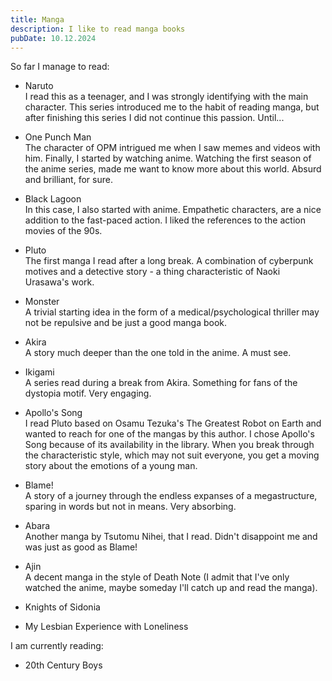```yaml
---
title: Manga
description: I like to read manga books
pubDate: 10.12.2024
---
```

So far I manage to read:

- Naruto\
I read this as a teenager, and I was strongly identifying with the main character. This series introduced me to the habit of reading manga, but after finishing this series I did not continue this passion. Until...

- One Punch Man\
The character of OPM intrigued me when I saw memes and videos with him. Finally, I started by watching anime. Watching the first season of the anime series, made me want to know more about this world. Absurd and brilliant, for sure.

- Black Lagoon\
In this case, I also started with anime. Empathetic characters, are a nice addition to the fast-paced action. I liked the references to the action movies of the 90s.

- Pluto\
The first manga I read after a long break. A combination of cyberpunk motives and a detective story - a thing characteristic of Naoki Urasawa's work.

- Monster\
A trivial starting idea in the form of a medical/psychological thriller may not be repulsive and be just a good manga book.

- Akira\
A story much deeper than the one told in the anime. A must see.

- Ikigami\
A series read during a break from Akira. Something for fans of the dystopia motif. Very engaging.

- Apollo's Song\
I read Pluto based on Osamu Tezuka's The Greatest Robot on Earth and wanted to reach for one of the mangas by this author. I chose Apollo's Song because of its availability in the library. When you break through the characteristic style, which may not suit everyone, you get a moving story about the emotions of a young man.

- Blame!\
A story of a journey through the endless expanses of a megastructure, sparing in words but not in means. Very absorbing.

- Abara\
Another manga by Tsutomu Nihei, that I read. Didn't disappoint me and was just as good as Blame!

- Ajin\
A decent manga in the style of Death Note (I admit that I've only watched the anime, maybe someday I'll catch up and read the manga).

- Knights of Sidonia
- My Lesbian Experience with Loneliness

I am currently reading:
- 20th Century Boys
